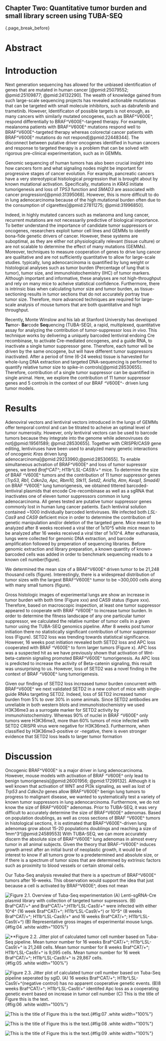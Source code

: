 ## Chapter Two: Quantitative tumor burden and small library screen using TUBA-SEQ 
{.page_break_before}

# Abstract


# Introduction

Next generation sequencing has allowed for the unbiased identification of genes that are mutated in human cancer [@pmid:25079552; @pmid:25109877; @pmid:24132290]. The wealth of knowledge gained from such large-scale sequencing projects has revealed actionable mutationas that can be targeted with small molecule inhibitors, such as dabrafenib and trametinib. However, Identificaton of possible targets is not enough, as many cancers with similarly mutated oncogenes, such as BRAF^V600E^, respond differentially to BRAF^V600E^-targeed therapy. For example,  mealanoma patients with BRAF^V600E^ mutations respond well to BRAF^V600E^-targeted therapy whereas colorectal cancer patients with BRAF^V600E^ mutations do not respond[@pmid:22448344]. The disconnect between putative driver oncogenes identified in human cancers and response to targeted therapy is a problem that can be solved with rigorous pre-clinical experimentation, such as in GEMMs. 

Genomic sequencing of human tumors has also been crucial insight into how cancers form and what signaling nodes might be important for progressive stages of cancer evolution. For example, pancreatic cancers have a very stereotypical histiological progression that is brought about by known mutational activation. Specifically, mutations in _KRAS_ initiate tumorigenesis and loss of _TP53_ function and _SMAD3_ are associated with cancer progression[@pmid:31395068]. However, this is more difficult to do in lung adenocarcinoma because of the high mutational burden often due to the consumption of cigarettes[@pmid:27811275; @pmid:31996850].

Indeed, in highly mutated cancers such as melanoma and lung cancer, recurrent mutations are not necessarily predictive of biological importance. To better understand the importance of candidate tumor suppressors or oncogenes, researchers exploit tumor cell lines and GEMMs to identify bona-fide genetic drivers of cancer. However, these systems are suboptimal, as they are either not physiologically relevant (tissue culture) or are not scalable to determine the effect of many mutations (GEMMs). Moreover, techniques to measure cooperation of genes to drive lung cancer are qualitative and are not sufficiently quantitative to allow for large-scale studies. typically, lung adenocarcinoma is quantified by lung weight or histological analyses such as tumor burden (Percentage of lung that is tumor), tumor size, and immunohistochemistry (IHC) of tumor markers. Although important and informative, these analyses are not high-throughput and rely on many mice to acheive statistical confidence. Furthermore, there is intrinsic bias when calculating tumor size and tumor burden, as tissue-sectioning results in tumor sections that do not accurately portray true tumor size. Therefore, more advanced techniques are required for large-scale analysis of mouse tumors that are both quantitative and high throughput.

Recently, Monte Winslow and his lab at Stanford University has developed **Tu**mor- **Ba**rcode **Seq**uencing (TUBA-SEQ), a rapid, multiplexed, quantitative assay for analyzing the contribution of tumor-suppressor loss _in vivo_. This technique works by delivering a uniquely barcoded lentiviral endoing Cre recombinase, to activate Cre-mediated oncogenes, and a guide RNA, to inactivate a single tumor suppressor gene. Therefore, each tumor will be driven by the same oncogene, but will have different tumor suppressors inactivated. After a period of time (6-24 weeks) tissue is harvested for whole-lung DNA extraction and targeted DNA-sequencing is performed to quantify relative tumor size to spike-in controls[@pmid:28530655]. Therefore, contribution of a single tumor suppressor can be quantified in single animal. Here, we explore the contribution of 11 tumor suppressor genes and 5 controls in the context of our BRAF ^V600E^- driven lung tumor models.

# Results
Adenoviral vectors and lentiviral vectors introduced in the lungs of GEMMs offer temporal control and can be titrated to acheive an optimal level of tumor numerosity. However, only lentiviral vectors can be used to barcode tumors because they integrate into the genome while adenoviruses do not[@pmid:19561589; @pmid:28530655]. Together with CRISPR/CAS9 gene editing, lentiviruses have been used to analyzed many genetic interactions of oncogenic _Kras_ driven lung adenocarcinoma[@pmid:29233960;@pmid:28530655]. To enable simultaneous actvation of BRAF^V600E^ and loss of tumor supressor genes, we bred _Braf^CAT^_; _H11b^LSL-CAS9/+^_ mice. 
To  determine the size of BRAF ^V600E^ tumors and the contribution of 11 tumor suppressor genes (_Trp53, Rb1, Cdkn2a, Apc, Rbm10, Stk11, Setd2, Arid1a, Atm, Keap1, Smad4)_ on BRAF ^V600E^ lung tumorigenesis, we obtained tittered barcoded-lentiviral plasmids that encode Cre-recombinase as well as a sgRNA that inactivates one of eleven tumor suppressors common in lung adenocarcinoma. All genes tested are putative tumor suppressor genes commonly lost in human lung cancer patients. Each lentiviral solution contained ~1000 individually barcoded lentiviruses. We infected both _LSL-Cas9_ and _CAS9_ deficient mice in order to determine the contribution of genetic manipulation and/or deletion of the targeted gene. Mice meant to be analyzed after 8 weeks received a viral titer of 1x10^5 while mice mean to be analyzed after 16 weeks received a viral titer of 1x10^4. After euthanasia, lungs were collected for genomic DNA extraction, and barcode amplification followed by preperation of sequencing libraries.  Before genomic extraction and library preparation, a known quantity of known-barcoded cells was added in order to benchmark sequencing reads to a known cell number(figure).

We determined the mean size of a BRAF^V600E^ driven tumor to be 21,248 thousand cells (figure). Interestingly, there is a widespread distribution of tumor sizes with the largest BRAF^V600E^ tumor to be ~300,000 cells along with many small tumors (figure).

Gross histologic images of experimental lungs are show an increase in tumor burden with both time (Figure xxx) and CAS9 status (figure xxx). Therefore, based on macroscopic inspection, at least one tumor suppressor appeared to cooperate with BRAF ^V600E^ to increase tumor burden. In order to determine the fitness landscape of any one particular tumor suppressor, we calculated the relative number of tumor cells in a given tumor using the TUBA-SEQ genomics pipeline. After 8 weeks post tumor initiation there no statistically significant contribution of tumor suppressor loss (Figure). SETD2 loss was trending towards statistical significance. However, 16 weeks post initiation revealed both SETD2 loss and APC loss cooperated with BRAF ^V600E^ to form larger tumors (Figure x). APC loss was a suspected hit as we have previously shown that activation of Wnt-beta-catenin signaling promoted BRAF^V600E^ tumorigenesis. As APC loss is predicted to increase the activity of Beta-catenin signaling, this result was unsurprising to us. However, loss of SETD2 was a novel finding in the context of BRAF ^V600E^ lung tumorigenesis.

Given our findings of SETD2 loss increased tumor burden concurrent with BRAF^V600E^ we next validated SETD2 in a new cohort of mice with single-guide RNAs targeting SETD2. Indeed, loss of SETD2 increased tumor burden from 5% to over 30% in some animals. Since SETD2 antibodies are unreliable in both western blots and immunohistochemistry we used H3K36me3 as a surrogate marker for SETD2 activity by immunohistochemistry. Whereas 90% of nuclei in BRAF ^V600E^ only tumors were H3K36me3, more than 60% tumors of mice infected with SETD2 CRISPR virus were negative for H3K36me3. Furthermore, when classified by H3K36me3-positive or -negative, there is even stronger evidence that SETD2 loss leads to larger tumor formation

# Discussion

Oncogenic BRAF^V600E^ is a major driver in lung adenocarcinoma. However, mouse models with activation of BRAF ^V600E^ only lead to benign tumorigenesis[@pmid:26001956; @pmid:17299132]. Although it is well known that activation of WNT and PI3k signaling, as well as lost of _Trp53_ and _Cdkn2a_ genes allow BRAF^V600E^ benign lung tumors to progress to malignant disease, we wanted to systematically test a variety of known tumor suppressors in lung adenocarcinoma. Furthermore, we do not know the size of BRAF^V600E^ adenomas. Prior to TUBA-SEQ, it was very difficult to accurately determine the size of BRAF^V600E^ adenomas. Based on population doublings, as well as cross sections of BRAF ^V600E^ tumors in histological sections, it is estimated that BRAF^V600E^-driven lung adenomas grow about 15-20 populations doublings and reaching a size of 1mm^3^[@pmid:24589553] With TUBA-SEQ, we can more accurately discern the absolute size of BRAF^V600E^ lung adenomas in almost every tumor in all animal subjects. Given the theory that BRAF-^V600E^ induces growth arrest after an initial burst of neoplastic growth, it would be of interest to know if all tumors grow to a predetermined and absolute size, or if there is a spectrum of tumor sizes that are determined by extrinsic factors such as proximity to blood vessels or certain stromal cells.

Our Tuba-Seq analysis revealed that there is a spectrum of BRAF^V600E^ tumors after 16-weeks. This observation would support the idea that just because a cell is activated by BRAF^V600E^, does not mean 

![**Figure 2.1. Overview of Tuba-Seq experimentation** (A) Lenti-sgRNA-Cre plasmid library with collection of targeted tumor supressors. (B) _Braf^CAT/+^_ and _Braf^CAT/+^;H11b^LSL-Cas9/+^_ were infected with either 10^4^ (16 week _Braf^CAT/+^; H11b^LSL-Cas9/+^_) or 10^5^ (8 weeks _Braf^CAT/+^; H11b^LSL-Cas9/+^_ and 16 weeks _Braf^CAT/+^; H11b^LSL-Cas9/+^_) (B) Representative gross images of experimental mouse lungs.](images/tuba1.png){#fig:04 .white width="100%"}

![**Figure 2.2. Jitter plot of calculated tumor cell number based on Tuba-Seq pipeline. Mean tumor number for 16 weeks _Braf^CAT/+^; H11b^LSL-Cas9/+^_ is 21,248 cells. Mean tumor number for 8 weeks _Braf^CAT/+^; H11b^LSL-Cas9/+^_ is 9,095 cells. Mean tumor number for 16 week _Braf^CAT/+^; H11b^LSL-Cas9/+^_ is 29,867 cells.  ](images/tuba2.png){#fig:05 .white width="100%"}

![**Figure 2.3. Jitter plot of calculated tumor cell number based on Tuba-Seq pipeline seperated by sgID. (A) 16 weeks _Braf^CAT/+^; H11b^LSL-Cas9/+^_(negative control) has no apparent cooperative genetic events. (B)8 weeks _Braf^CAT/+^; H11b^LSL-Cas9/+^_ identifed Apc loss as a cooperating genetic event based on increase in tumor cell number (C) This is the title of Figure** this is the text.](images/tuba3.png){#fig:06 .white width="100%"}  
  
![**This is the title of Figure** this is the text.](images/tuba4.png){#fig:07 .white width="100%"}

![**This is the title of Figure** this is the text.](images/tuba5.png){#fig:08 .white width="100%"}

![**This is the title of Figure** this is the text.](images/tuba6.png){#fig:09 .white width="100%"}

